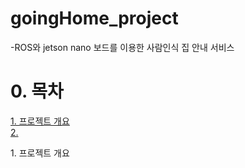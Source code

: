 # goingHome_project

-ROS와 jetson nano 보드를 이용한 사람인식 집 안내 서비스

# 0. 목차
<a href="#list1">1. 프로젝트 개요</a></br>
[2. ](#2.개요2)




<a id="list1">1. 프로젝트 개요</a>



